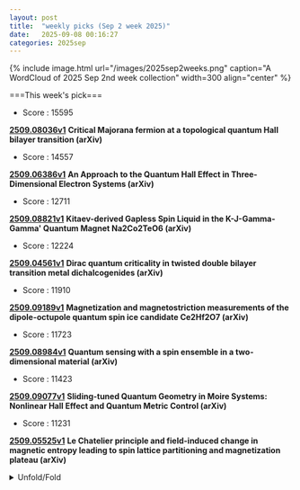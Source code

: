 ```yaml
---
layout: post
title:  "weekly picks (Sep 2 week 2025)"
date:   2025-09-08 00:16:27
categories: 2025sep
---
```


{% include image.html url="/images/2025sep2weeks.png" caption="A WordCloud of 2025 Sep 2nd week collection" width=300 align="center" %}




===This week's pick===


* Score : 15595

**[2509.08036v1](https://arxiv.org/abs/2509.08036)** **Critical Majorana fermion at a topological quantum Hall bilayer transition (arXiv)**



* Score : 14557

**[2509.06386v1](https://arxiv.org/abs/2509.06386)** **An Approach to the Quantum Hall Effect in Three- Dimensional Electron Systems (arXiv)**




* Score : 12711

**[2509.08821v1](https://arxiv.org/abs/2509.08821)** **Kitaev-derived Gapless Spin Liquid in the K-J-Gamma-Gamma' Quantum Magnet Na2Co2TeO6 (arXiv)**

* Score : 12224

**[2509.04561v1](https://arxiv.org/abs/2509.04561)** **Dirac quantum criticality in twisted double bilayer transition metal dichalcogenides (arXiv)**


* Score : 11910



**[2509.09189v1](https://arxiv.org/abs/2509.09189)** **Magnetization and magnetostriction measurements of the dipole-octupole quantum spin ice candidate Ce2Hf2O7 (arXiv)**


* Score : 11723

**[2509.08984v1](https://arxiv.org/abs/2509.08984)** **Quantum sensing with a spin ensemble in a two-dimensional material (arXiv)**


* Score : 11423

**[2509.09077v1](https://arxiv.org/abs/2509.09077)** **Sliding-tuned Quantum Geometry in Moire Systems: Nonlinear Hall Effect and Quantum Metric Control (arXiv)**

* Score : 11231

**[2509.05525v1](https://arxiv.org/abs/2509.05525)** **Le Chatelier principle and field-induced change in magnetic entropy leading to spin lattice partitioning and magnetization plateau (arXiv)**


<details>
  <summary> Unfold/Fold </summary>
  {% capture markdowncontent %}





---
09/13

1. **[vzkw-n2bm](http://link.aps.org/doi/10.1103/vzkw-n2bm)** Picosecond Expansion in LaAlO3 Resonantly Driven by Infrared-Active Phonons (PRL)

1. **[2509.08877v1](https://arxiv.org/abs/2509.08877)** Demystifying quantum escapism on the honeycomb lattice (arXiv)

1. **[2509.08879v1](https://arxiv.org/abs/2509.08879)** Emanant and emergent symmetry-topological-order from low-energy spectrum (arXiv)

1. **[2509.08974v1](https://arxiv.org/abs/2509.08974)** Dichotomy in Low- and High-energy Band Renormalizations in Trilayer Nickelate La4Ni3O10: a Comparison with Cuprates (arXiv)

1. **[2509.08993v1](https://arxiv.org/abs/2509.08993)** Non-monotonic band flattening near the magic angle of twisted bilayer MoTe2 (arXiv)

1. **[2509.09060v1](https://arxiv.org/abs/2509.09060)** Realization of a Spin-1/2 Hexagonal-Plaquette Chain with Ising-Like Anisotropy (arXiv)


1. **[2509.09080v1](https://arxiv.org/abs/2509.09080)** Visualizing Electronic Structure of Twisted Bilayer MoTe2 in Devices (arXiv)

1. **[2509.09109v1](https://arxiv.org/abs/2509.09109)** Three-dimensional flat bands and possible interlayer triplet pairing superconductivity in the alternating twisted NbSe2 moire bulk (arXiv)

1. **[2509.09117v1](https://arxiv.org/abs/2509.09117)** Gain-driven magnon-polariton dynamics in the ultrastrong coupling regime: Effective circuit approach for coherence versus nonlinearity (arXiv)

1. **[2509.09164v1](https://arxiv.org/abs/2509.09164)** Bilateral Hydrogenation Realizes High-Temperature Quantum Anomalous Hall Insulator in 2D Cr2Ge2Te6 (arXiv)

1. **[2509.09184v1](https://arxiv.org/abs/2509.09184)** Surfaces and interfaces of infinite-layer nickelates studied by dynamical mean-field theory (arXiv)



1. **[2509.09205v1](https://arxiv.org/abs/2509.09205)** Fragmented Spin Liquid and Shadow Pinch Points in Dipole-Octupole Pyrochlore Spin Systems (arXiv)

1. **[2509.09244v1](https://arxiv.org/abs/2509.09244)** Matrix product state classification of 1D multipole symmetry protected topological phases (arXiv)

1. **[2509.09275v1](https://arxiv.org/abs/2509.09275)** Neural Transformer Backflow for Solving Momentum-Resolved Ground States of Strongly Correlated Materials (arXiv)

1. **[2509.09330v1](https://arxiv.org/abs/2509.09330)** Superconductivity in hyperbolic spaces: Regular hyperbolic lattices and Ginzburg-Landau theory (arXiv)

1. **[2509.09344v1](https://arxiv.org/abs/2509.09344)** Lifetime of bimerons and antibimerons in two-dimensional magnets (arXiv)

1. **[2509.09398v1](https://arxiv.org/abs/2509.09398)** Relativistic Mott transition, high-order van Hove singularity, and mean-field phase diagram of twisted double bilayer WSe2 (arXiv)

1. **[2509.09431v1](https://arxiv.org/abs/2509.09431)** Observation of the crossover from quantum fluxoid to half-quantum fluxoid in a chiral superconducting device (arXiv)

1. **[2509.09559v1](https://arxiv.org/abs/2509.09559)** Acousto-optical Floquet engineering of a single-photon emitter (arXiv)

1. **[2509.09588v1](https://arxiv.org/abs/2509.09588)** Bulk Thermal Conductance of the 5/2 and 7/3 Fractional Quantum Hall States in the Corbino Geometry (arXiv)

1. **[2509.09620v1](https://arxiv.org/abs/2509.09620)** Strong long-wavelength electron-phonon coupling in Ta2Ni(Se,S)5 (arXiv)

1. **[2509.09627v1](https://arxiv.org/abs/2509.09627)** Kondo destruction quantum critical point: fixed point annihilation and thermodynamic stability (arXiv)

1. **[2509.09659v1](https://arxiv.org/abs/2509.09659)** Exact solution of the two-magnon problem in the k=-pi/2 sector of a finite-size anisotropic spin-1/2 frustrated ferromagnetic chain (arXiv)

1. **[2509.09663v1](https://arxiv.org/abs/2509.09663)** Bogoliubov quasi-particles in superconductors are integer-charged particles inapplicable for braiding quantum information (arXiv)

1. **[2509.09664v1](https://arxiv.org/abs/2509.09664)** Prediction of several Co-based La3Ni2O7-like superconducting materials (arXiv)

1. **[2509.09668v1](https://arxiv.org/abs/2509.09668)** Magnetotransport across Weyl semimetal grain boundaries (arXiv)

1. **[2509.08889v1](https://arxiv.org/abs/2509.08889)** Anomalously fast transport in non-integrable lattice gauge theories (arXiv)


1. **[2509.09083v1](https://arxiv.org/abs/2509.09083)** Bosonic realization of SU(3) chiral Haldane phases (arXiv)

1. **[2509.09173v1](https://arxiv.org/abs/2509.09173)** Giant near-field nonlinear electrophotonic effects in an angstrom-scale plasmonic junction (arXiv)

1. **[2509.09216v1](https://arxiv.org/abs/2509.09216)** Projector Method for Nonlinear Light-Matter Interactions and Quantum Geometry (arXiv)

1. **[2509.09271v1](https://arxiv.org/abs/2509.09271)** Building globally-controlled quantum processors with ZZ interactions (arXiv)

1. **[2509.09304v1](https://arxiv.org/abs/2509.09304)** Non-Abelian Electric Field and Zitterbewegung on a Photonic Frequency Chain (arXiv)

1. **[2509.09326v1](https://arxiv.org/abs/2509.09326)** Magnetoelectric Effect Dependent on Electric Field Direction in a Pyroelectric Ferrimagnet CaBaCo4O7 (arXiv)

1. **[2509.09366v1](https://arxiv.org/abs/2509.09366)** Speeding up Pontus-Mpemba effects via dynamical phase transitions (arXiv)

1. **[2509.09399v1](https://arxiv.org/abs/2509.09399)** Quenched disorder and the BCS-BEC crossover in the Hubbard model (arXiv)

1. **[2509.09542v1](https://arxiv.org/abs/2509.09542)** Flux-driven charge and spin transport in a dimerized Hubbard ring with Fibonacci modulation (arXiv)

1. **[2509.09640v1](https://arxiv.org/abs/2509.09640)** Work statistics of sudden Quantum quenches: A random matrix theory perspective on Gaussianity and its deviations (arXiv)

1. **[2509.09669v1](https://arxiv.org/abs/2509.09669)** Strong-to-Weak Symmetry Breaking Phases in Steady States of Quantum Operations (arXiv)





---
09/12

1. **[science.adu7710](https://www.science.org/doi/10.1126/science.adu7710)** Directly observing replica symmetry breaking in a vector quantum-optical spin glass (Science)


1. **[2508.08817](https://arxiv.org/abs/2508.08817)** Magnetic field-induced chiral soliton lattice in the bulk magnetoelectric helimagnet Cu2OSeO3 (arXiv)


---
09/11


1. **[s42005-025-02287-8](https://www.nature.com/articles/s42005-025-02287-8)** Women in Quantum: an interview with Sophia Economou (Communications Physics)

1. **[s41563-025-02349-w](https://www.nature.com/articles/s41563-025-02349-w)** Towards spin-wave integrated circuits (Nature Materials)

1. **[s41586-025-09488-9](https://www.nature.com/articles/s41586-025-09488-9)** Observing differential spin currents by resonant inelastic X-ray scattering (Nature)

1. **[s41586-025-09456-3](https://www.nature.com/articles/s41586-025-09456-3)** Probing non-equilibrium topological order on a quantum processor (Nature)

1. **[s41586-025-09475-0](https://www.nature.com/articles/s41586-025-09475-0)** Probing the Kitaev honeycomb model on a neutral-atom quantum computer (Nature)

1. **[d41586-025-02872-5](https://www.nature.com/articles/d41586-025-02872-5)** Clearest gravitational wave detection yet confirms Hawking’s black hole theory (Nature)



1. **[3qg7-r4mq](http://link.aps.org/doi/10.1103/3qg7-r4mq)** Information and Majorization Theory for Fermionic Phase-Space Distributions (PRL)

1. **[np9w-jsf9](http://link.aps.org/doi/10.1103/np9w-jsf9)** Prethermal Time-Crystalline Corner Modes (PRL)

1. **[9qcc-7lq5](http://link.aps.org/doi/10.1103/9qcc-7lq5)** Quantum Thermodynamic Advantage in Work Extraction from Steerable Quantum Correlations (PRL)

1. **[tdb3-tqfv](http://link.aps.org/doi/10.1103/tdb3-tqfv)** Strain-Enhanced Spin Readout Contrast in Silicon Carbide Membranes (PRL)

1. **[dttc-ksdn](http://link.aps.org/doi/10.1103/dttc-ksdn)** Covariant Quantum Error-Correcting Codes with Metrological Entanglement Advantage (PRL)













1. **[j2jj-1jns](http://link.aps.org/doi/10.1103/j2jj-1jns)** Molecular Wave Plate for the Control of Ultrashort Pulses Carrying Orbital Angular Momentum (PRL)

1. **[6jsr-f8q1](http://link.aps.org/doi/10.1103/6jsr-f8q1)** Nonlinear Stage of Modulational Instability in Repulsive Two-Component Bose-Einstein Condensates (PRL)

1. **[y4v8-1wgm](http://link.aps.org/doi/10.1103/y4v8-1wgm)** Temporally Localized Quantum Operations on Continuous-Wave Thermal Light (PRL)

1. **[k8sb-rqxf](http://link.aps.org/doi/10.1103/k8sb-rqxf)** Spontaneous Vortex-Antivortex Lattice and Majorana Fermions in Rhombohedral Graphene (PRL)

1. **[sgz5-qj71](http://link.aps.org/doi/10.1103/sgz5-qj71)** Interlayer Charge Transfer Induced by Electronic Instabilities in the Natural van der Waals Heterostructure 4Hb−TaS2 (PRL)

1. **[y261-8r5s](http://link.aps.org/doi/10.1103/y261-8r5s)** Near-Field Dynamical Casimir Effect (PRL)

1. **[z5nw-9x7b](http://link.aps.org/doi/10.1103/z5nw-9x7b)** Inverse Faraday Effect in Disordered Two-Dimensional Electronic Systems (PRL)

1. **[41k6-yp2l](http://link.aps.org/doi/10.1103/41k6-yp2l)** Extended XY Model for Spinor Polariton Simulators (PRL)

1. **[b3pw-my97](http://link.aps.org/doi/10.1103/b3pw-my97)** Středa Formula for Floquet Systems: Topological Invariants and Quantized Anomalies from Cesàro Summation (PRX)

1. **[Physics.18.s112](http://link.aps.org/doi/10.1103/Physics.18.s112)** Dark Charge Could Make Exploding Black Holes More Common (Physics)

1. **[7nvm-s225](http://link.aps.org/doi/10.1103/7nvm-s225)** Dirac points and topological phases in correlated altermagnets (PRR)

1. **[z5rx-51yx](http://link.aps.org/doi/10.1103/z5rx-51yx)** Universal Efimov spectra and fermionic doublets in highly mass-imbalanced cold-atom mixtures with van der Waals and dipole interactions (PRR)

1. **[hbrt-cn8q](http://link.aps.org/doi/10.1103/hbrt-cn8q)** Certifying steady-state properties of open quantum systems (PRR)

1. **[ppng-vbqj](http://link.aps.org/doi/10.1103/ppng-vbqj)** Lattice surgery-based logical state teleportation via noisy links (PRR)

1. **[43vj-wst3](http://link.aps.org/doi/10.1103/43vj-wst3)** Schottky anomaly in a cavity-coupled double quantum well (PRR)

1. **[jfl3-f4kd](http://link.aps.org/doi/10.1103/jfl3-f4kd)** Transfer-matrix approach to the Blume-Capel model on the triangular lattice (PRR)

1. **[98vk-ws9s](http://link.aps.org/doi/10.1103/98vk-ws9s)** Measuring dynamical phase transitions in time series (PRR)

1. **[4pzy-rchc](http://link.aps.org/doi/10.1103/4pzy-rchc)** Observation of a zero-energy excitation mode in the open Dicke model (PRRL)




1. **[2509.08110v1](https://arxiv.org/abs/2509.08110)** Hidden frustration in the triangular-lattice antiferromagnet NdCd3P3 (arXiv)

1. **[2509.08154v1](https://arxiv.org/abs/2509.08154)** Structural Phase Separation and Enhanced Superconductivity in La1.875Ba0.125CuO4 under Uniaxial Strain (arXiv)

1. **[2509.08202v1](https://arxiv.org/abs/2509.08202)** Quantum phase with spontaneous translational symmetry breaking in an extended diamond chain (arXiv)

1. **[2509.08210v1](https://arxiv.org/abs/2509.08210)** Reinterpretation of chiral anomaly on a lattice (arXiv)

1. **[2509.08244v1](https://arxiv.org/abs/2509.08244)** Sb doping effect on transport behavior in the topological insulator Bi2Se3 (arXiv)

1. **[2509.08250v1](https://arxiv.org/abs/2509.08250)** Impurity-Induced Interference at a Topological Boundary in an Infinite SSH Heterojunction (arXiv)

1. **[2509.08259v1](https://arxiv.org/abs/2509.08259)** Two-dimensional materials as a multiproperty sensing platform (arXiv)

1. **[2509.08262v1](https://arxiv.org/abs/2509.08262)** Electrically Controlled 0-pi Oscillations and Josephson Giant Magnetoresistor with PT-Symmetric Antiferromagnetic Bilayers (arXiv)

1. **[2509.08307v1](https://arxiv.org/abs/2509.08307)** Non-equilibrium lifetimes of DNA under electronic current in a molecular junction (arXiv)

1. **[2509.08332v1](https://arxiv.org/abs/2509.08332)** An Efficient Phase-Transition Framework for Gate-Tunable Superconductivity in Monolayer WTe2 (arXiv)

1. **[2509.08370v1](https://arxiv.org/abs/2509.08370)** Terahertz nonlinear response in cuprate superconductors and the Higgs field in doped Mott insulators (arXiv)

1. **[2509.08386v1](https://arxiv.org/abs/2509.08386)** Recent progress in nickelate superconductors (arXiv)

1. **[2509.08428v1](https://arxiv.org/abs/2509.08428)** Resonant current-in-plane spin-torque diode effect in magnet-normal metal bilayers (arXiv)

1. **[2509.08501v1](https://arxiv.org/abs/2509.08501)** Approximation in Lattice Field Theories (arXiv)

1. **[2509.08513v1](https://arxiv.org/abs/2509.08513)** Observation of tunable chiral spin textures with nonlinear optics (arXiv)

1. **[2509.08701v1](https://arxiv.org/abs/2509.08701)** Quantized Charge Accumulation in a Quantum Anomalous Hall System (arXiv)

1. **[2509.08711v1](https://arxiv.org/abs/2509.08711)** Feynman paradox induced by vacuum and thermal fluctuations (arXiv)

1. **[2509.08716v1](https://arxiv.org/abs/2509.08716)** Weakly superconducting anisotropy in 4Hb-Nb0.95Ti0.05Se2 with 1T/1H heterostructure (arXiv)

1. **[2509.08741v1](https://arxiv.org/abs/2509.08741)** Finite-temperature transport in the gapped spin-1/2 XXZ chain and one-dimensional lattice spinless fermion model (arXiv)



1. **[2509.08823v1](https://arxiv.org/abs/2509.08823)** Absence of two-orbital superconductivity in cuprate family: A DFT+DMFT perspective (arXiv)

1. **[2509.08011v1](https://arxiv.org/abs/2509.08011)** Machine learning applications in cold atom quantum simulators (arXiv)

1. **[2509.08038v1](https://arxiv.org/abs/2509.08038)** Free Majorana Fermion Meets Gauged Ising Conformal Field Theory on the Fuzzy Sphere (arXiv)

1. **[2509.08053v1](https://arxiv.org/abs/2509.08053)** Quantum complexity of topological phases. Or lack thereof (arXiv)

1. **[2509.08603v1](https://arxiv.org/abs/2509.08603)** Cat states in one- and two-mode Z3 Rabi models (arXiv)




---
09/09

1. **[s41467-025-63574-0](https://www.nature.com/articles/s41467-025-63574-0)** An electrically controlled single-molecule spin switch (Nature Communications)


1. **[s41567-025-03025-1](https://www.nature.com/articles/s41567-025-03025-1)** Certifying almost all quantum states with few single-qubit measurements (Nature Physics)





1. **[5yxp-djy9](http://link.aps.org/doi/10.1103/5yxp-djy9)** Electric Hall Effect and Quantum Electric Hall Effect (PRL)

1. **[kc4r-72vj](http://link.aps.org/doi/10.1103/kc4r-72vj)** Universal Transport at Lifshitz Metal-Insulator Transitions in Two Dimensions (PRL)

1. **[85fd-dmy8](http://link.aps.org/doi/10.1103/85fd-dmy8)** Inversion-Asymmetric Itinerant Antiferromagnets by the Space Group Symmetry (PRL)

1. **[611k-yxb9](http://link.aps.org/doi/10.1103/611k-yxb9)** Strange Metals and Planckian Transport in a Gapless Phase from Spatially Random Interactions (PRX)

1. **[xgbm-69cf](http://link.aps.org/doi/10.1103/xgbm-69cf)** Diffusive dynamics and electrochemical regulation of weak polyelectrolytes across liquid interfaces (PRR)

1. **[qkq6-b6hx](http://link.aps.org/doi/10.1103/qkq6-b6hx)** Boundary operator product expansion coefficients of the three-dimensional Ising universality class (PRRL)




1. **[2509.05384v1](https://arxiv.org/abs/2509.05384)** Spin-transport characteristics in a Si-based spin metal-oxide-semiconductor field-effect transistor (spin MOSFET): Bias dependence of the spin polarization in Si and magnetoresistance in spin-valve signals (arXiv)

1. **[2509.05424v1](https://arxiv.org/abs/2509.05424)** Giant Molecular Toroidal Moment Amenable to Direct Observation in a Fe10Dy10 Ring (arXiv)

1. **[2509.05439v1](https://arxiv.org/abs/2509.05439)** Quantum anomalous Hall phases in gated rhombohedral graphene (arXiv)

1. **[2509.05492v1](https://arxiv.org/abs/2509.05492)** Emergent Inductance from Chiral Orbital Currents in a Bulk Ferrimagnet (arXiv)


1. **[2509.05558v1](https://arxiv.org/abs/2509.05558)** Interaction-driven quantum criticality in two-dimensional quadratic band crossing semimetals with time-reversal symmetry breaking (arXiv)

1. **[2509.05587v1](https://arxiv.org/abs/2509.05587)** Gate-Tunable Ambipolar Josephson Current in a Topological Insulator (arXiv)

1. **[2509.05598v1](https://arxiv.org/abs/2509.05598)** Orbital Hybridization-Induced Ising-Type Superconductivity in a Confined Gallium Layer (arXiv)

1. **[2509.05620v1](https://arxiv.org/abs/2509.05620)** Quantization of spin circular photogalvanic effect in altermagnetic Weyl semimetals (arXiv)

1. **[2509.05621v1](https://arxiv.org/abs/2509.05621)** Modified Quantum Wheatstone Bridge based on current circulation (arXiv)

1. **[2509.05633v1](https://arxiv.org/abs/2509.05633)** Giant Splitting of Folded Dirac Bands in Kekul{e}-ordered Graphene with Eu Intercalation (arXiv)

1. **[2509.05640v1](https://arxiv.org/abs/2509.05640)** Exact many-body wavefunction of the Kondo model with time-dependent interaction strength (arXiv)

1. **[2509.05655v1](https://arxiv.org/abs/2509.05655)** Quantum Phases in a Two-Dimensional Generalized interacting SSH Model (arXiv)

1. **[2509.05680v1](https://arxiv.org/abs/2509.05680)** Strain-control of electronic superlattice domains in CsV3Sb5 (arXiv)

1. **[2509.05686v1](https://arxiv.org/abs/2509.05686)** Chiral magnetic properties of MnF2 (arXiv)

1. **[2509.05784v1](https://arxiv.org/abs/2509.05784)** A universal route to chiral Ising superconductivity in monolayer TaS2 and NbSe2 (arXiv)

1. **[2509.05813v1](https://arxiv.org/abs/2509.05813)** LabelImg: CNN-Based Surface Defect Detection (arXiv)

1. **[2509.05819v1](https://arxiv.org/abs/2509.05819)** Total Faraday rotation by the Hall effect in a 2D electron gas (arXiv)

1. **[2509.05868v1](https://arxiv.org/abs/2509.05868)** Extended Hubbard Model realized in 2D clusters of molecular anions (arXiv)

1. **[2509.05876v1](https://arxiv.org/abs/2509.05876)** Self-learning QMC: application to the classical Holstein-Spin-Fermion model (arXiv)

1. **[2509.05927v1](https://arxiv.org/abs/2509.05927)** Sharp transitions in small exciton spectra for multi-orbital lattice systems (arXiv)

1. **[2509.06019v1](https://arxiv.org/abs/2509.06019)** Kinetic equation from Landau level basis: Beyond relaxation-time approximation (arXiv)

1. **[2509.06028v1](https://arxiv.org/abs/2509.06028)** Path integral approach to quantum thermalization (arXiv)

1. **[2509.06038v1](https://arxiv.org/abs/2509.06038)** Magnetic inertia induced spin-wave dispersion in two-sublattice ferromagnets (arXiv)

1. **[2509.06043v1](https://arxiv.org/abs/2509.06043)** Topological energy pumping in a quasi-periodically driven four-level system (arXiv)

1. **[2509.06063v1](https://arxiv.org/abs/2509.06063)** Relation between chiral anomaly and electric transport in 1D Dirac semimetal (arXiv)

1. **[2509.06066v1](https://arxiv.org/abs/2509.06066)** A Strongly Anisotropic Superconducting Gap in the Kagome Superconductor CsV3Sb5: A Study of Directional Point-Contact Andreev Reflection Spectroscopy (arXiv)

1. **[2509.06109v1](https://arxiv.org/abs/2509.06109)** Persistent Charge and Spin Currents in a Ferromagnetic Hatano-Nelson Ring (arXiv)

1. **[2509.06180v1](https://arxiv.org/abs/2509.06180)** Symmetry-required Orbital Selectivity in Monolayer FeSe (arXiv)

1. **[2509.06241v1](https://arxiv.org/abs/2509.06241)** Site Basis Excitation Ansatz for Matrix Product States (arXiv)

1. **[2509.06265v1](https://arxiv.org/abs/2509.06265)** Generalizing the composite fermion theory for fractional Chern insulators (arXiv)

1. **[2509.06281v1](https://arxiv.org/abs/2509.06281)** Absence of high-field spin supersolid phase in Rb2Co(SeO3)2 with a triangular lattice (arXiv)

1. **[2509.06313v1](https://arxiv.org/abs/2509.06313)** Nonlinear planar Hall effect from superconducting vortex motion (arXiv)

1. **[2509.06349v1](https://arxiv.org/abs/2509.06349)** Tunable topology, Hall response, and spin-textures in bicircularly polarized light illuminated altermagnets (arXiv)


1. **[2509.06406v1](https://arxiv.org/abs/2509.06406)** Euler band topology in superfluids and superconductors (arXiv)

1. **[2509.06605v1](https://arxiv.org/abs/2509.06605)** Quantum Size Effect in Optically Active Indium Selenide Crystal Phase Heterostructures Grown by Molecular Beam Epitaxy (arXiv)

1. **[2509.06680v1](https://arxiv.org/abs/2509.06680)** Evolution of spin excitations in superconducting La2-xCaxCuO4-delta from the underdoped to the heavily overdoped regime (arXiv)

1. **[2509.06720v1](https://arxiv.org/abs/2509.06720)** Confinement, deconfinement, and bound states in the spin-1 and spin-3/2 generalizations of the Majumdar--Ghosh chain (arXiv)

1. **[2509.06746v1](https://arxiv.org/abs/2509.06746)** Trigonal distortion in the Kitaev candidate honeycomb magnet BaCo2(AsO4)2 (arXiv)

1. **[2509.06753v1](https://arxiv.org/abs/2509.06753)** Magnetic excitations in biaxial-strain detwinned alpha-RuCl3 (arXiv)

1. **[2509.06804v1](https://arxiv.org/abs/2509.06804)** Resonant spin Hall effect in a nanoribbon of a spin-orbit coupled electronic system (arXiv)

1. **[2509.06814v1](https://arxiv.org/abs/2509.06814)** Oxygen-driven altermagnetic symmetry inducing d-wave superconductivity in the cuprates and nickelates (arXiv)

1. **[2509.06889v1](https://arxiv.org/abs/2509.06889)** Unified Description for Reentrance and Tc Enhancement in Ferromagnetic Superconductors (arXiv)

1. **[2509.06906v1](https://arxiv.org/abs/2509.06906)** Symmetry-enforced Moire Topology (arXiv)

1. **[2509.06939v1](https://arxiv.org/abs/2509.06939)** Ultrafast electronic coherence from slow phonons (arXiv)

1. **[2509.06947v1](https://arxiv.org/abs/2509.06947)** Towards effective models for low-dimensional cuprates: From ground state Hamiltonian reconstruction to spectral functions (arXiv)

1. **[2509.05435v1](https://arxiv.org/abs/2509.05435)** A folded string dual for the Sachdev-Ye-Kitaev model (arXiv)

1. **[2509.05455v1](https://arxiv.org/abs/2509.05455)** Room Temperature Single Photon Detection at 1550 nm using van der Waals Heterojunction (arXiv)

1. **[2509.05588v1](https://arxiv.org/abs/2509.05588)** Anomalous Magnetoresistance Beyond the Julliere Model for Spin Selectivity in Chiral Molecules (arXiv)

1. **[2509.05738v1](https://arxiv.org/abs/2509.05738)** Cavity-Mediated Coupling between Local and Nonlocal Modes in Landau Polaritons (arXiv)

1. **[2509.05842v1](https://arxiv.org/abs/2509.05842)** Unifying Anderson transitions and topological amplification in non-Hermitian chains (arXiv)

1. **[2509.05958v1](https://arxiv.org/abs/2509.05958)** Intrinsic Topological Dice Flat Band in Yttrium Monochloride Electrides (arXiv)

1. **[2509.06007v1](https://arxiv.org/abs/2509.06007)** Modeling Magnetoelastic Wave Interactions in Magnetic Films and Heterostructures: A finite-difference approach (arXiv)

1. **[2509.06242v1](https://arxiv.org/abs/2509.06242)** Low-temperature-compatible iron garnet films grown by liquid phase epitaxy (arXiv)

1. **[2509.06488v1](https://arxiv.org/abs/2509.06488)** Mexican hat-like valence band dispersion and quantum confinement in rhombohedral ferroelectric alpha-In2Se3 (arXiv)

1. **[2509.06508v1](https://arxiv.org/abs/2509.06508)** Morphology of Polarization States in Strained Ferroelectric Films (arXiv)

1. **[2509.06523v1](https://arxiv.org/abs/2509.06523)** Thermalization dynamics of finite-size quantum critical systems (arXiv)

1. **[2509.06561v1](https://arxiv.org/abs/2509.06561)** Silicon-Compatible Ionic Control over Multi-State Magnetoelectric Phase Transformations in Correlated Oxide System (arXiv)

1. **[2509.06647v1](https://arxiv.org/abs/2509.06647)** High-harmonic spectroscopy of mobility edges in one-dimensional quasicrystals (arXiv)

1. **[2509.06879v1](https://arxiv.org/abs/2509.06879)** Intrinsic non-Hermitian topological phases (arXiv)








---
09/08



1. **[2509.04571v1](https://arxiv.org/abs/2509.04571)** Superconducting pairing symmetries in charge-ordered kagome metals (arXiv)

1. **[2509.04641v1](https://arxiv.org/abs/2509.04641)** Strongly Entangled Kondo and Kagome Lattices and the Emergent Magnetic Ground State in Heavy-Fermion Kagome Metal YbV6Sn6 (arXiv)

1. **[2509.04704v1](https://arxiv.org/abs/2509.04704)** Thermoelectric transport in graphene under strain fields modeled by Dirac oscillators (arXiv)

1. **[2509.04724v1](https://arxiv.org/abs/2509.04724)** ^51V NMR evidence for interlayer-modulated charge order and a first-order low-temperature transition in CsV3Sb5 (arXiv)

1. **[2509.04814v1](https://arxiv.org/abs/2509.04814)** Dynamical crossover between stretched- and compressed-exponential relaxation in a photoexcited crystal (arXiv)

1. **[2509.04822v1](https://arxiv.org/abs/2509.04822)** Low-frequency interlayer phonon dynamics and photoinduced terahertz absorption in black phosphorus (arXiv)

1. **[2509.04840v1](https://arxiv.org/abs/2509.04840)** Equal-spin and oblique-spin crossed Andreev reflections in ferromagnet/Ising superconductor/ferromagnet junction (arXiv)

1. **[2509.04841v1](https://arxiv.org/abs/2509.04841)** Cone-dependent retro and specular Andreev reflections in AA-stacked bilayer graphene (arXiv)

1. **[2509.04902v1](https://arxiv.org/abs/2509.04902)** Coexisting Kagome and Heavy Fermion Flat Bands in YbCr6Ge6 (arXiv)

1. **[2509.04947v1](https://arxiv.org/abs/2509.04947)** Note on searching for critical lattice models as entropy critical points from strange correlator (arXiv)

1. **[2509.05074v1](https://arxiv.org/abs/2509.05074)** Fast optical data transfer into a Josephson junction array (arXiv)

1. **[2509.05088v1](https://arxiv.org/abs/2509.05088)** Revisiting the Poor Man's Majoranas: The Spin-Exchange Induced Spillover Effect (arXiv)

1. **[2509.05090v1](https://arxiv.org/abs/2509.05090)** Efficient iPEPS Simulation on the Honeycomb Lattice via QR-based CTMRG (arXiv)

1. **[2509.05114v1](https://arxiv.org/abs/2509.05114)** Universal Boundary-Modes Localization from Quantum Metric Length (arXiv)

1. **[2509.05138v1](https://arxiv.org/abs/2509.05138)** Continuum Landau surface states in a non-Hermitian Weyl semimetal (arXiv)

1. **[2509.05153v1](https://arxiv.org/abs/2509.05153)** Reply to the Comment by Tikhonov and Khrapai on "Long-range crossed Andreev reflection in a topological insulator nanowire proximitized by a superconductor" (arXiv)

1. **[2509.05200v1](https://arxiv.org/abs/2509.05200)** Orbital Ordering in the Charge Density Wave Phases of BaNi2(As1-xPx)2 (arXiv)

1. **[2509.05237v1](https://arxiv.org/abs/2509.05237)** Correlation-driven 3d Heavy Fermion behavior in LiV2O4 (arXiv)

1. **[2509.05251v1](https://arxiv.org/abs/2509.05251)** Spin dynamics in natural multiferroic pyroxene NaFeSi2O6 (arXiv)

1. **[2509.04596v1](https://arxiv.org/abs/2509.04596)** A systematic search for conformal field theories in very small spaces (arXiv)

1. **[2509.04755v1](https://arxiv.org/abs/2509.04755)** Glassy interphases reinforce elastomeric nanocomposites by enhancing percolation-driven volume expansion under strain (arXiv)

1. **[2509.04760v1](https://arxiv.org/abs/2509.04760)** A scalable method for cavity-enhanced solid-state quantum sensors (arXiv)

1. **[2509.04825v1](https://arxiv.org/abs/2509.04825)** Control Protocol for Dynamic Synthesis of Qubit and Qudit Gates Using Photonic Pulses and Magnetic Fields (arXiv)

1. **[2509.04900v1](https://arxiv.org/abs/2509.04900)** Ultrafast Dynamics of Spin-Orbit Entangled Excitons Coupled to Magnetic Ordering in van der Waals Antiferromagnet NiPS3 (arXiv)

1. **[2509.04965v1](https://arxiv.org/abs/2509.04965)** High-fidelity two-qubit gates with transmon qubits using bipolar flux pulses and tunable couplers (arXiv)

1. **[2509.05058v1](https://arxiv.org/abs/2509.05058)** Supersolidity induced flux magnetism with magnetic atoms in an anti-magic wavelength optical lattice (arXiv)

1. **[2509.05156v1](https://arxiv.org/abs/2509.05156)** Casimir-Lifshitz theory for cavity-modification of ground-state energy (arXiv)

1. **[2509.05163v1](https://arxiv.org/abs/2509.05163)** Topology and criticality in non-Hermitian multimodal optical resonators through engineered losses (arXiv)

1. **[2509.05204v1](https://arxiv.org/abs/2509.05204)** Laser-enhanced quantum sensing boosts sensitivity and dynamic range (arXiv)

1. **[2509.05290v1](https://arxiv.org/abs/2509.05290)** Excitable quantum systems: the bosonic avalanche laser (arXiv)







  {% endcapture %}
  {{ markdowncontent | markdownify }}
 </details>

<style>
  details {
    margin: 10px 0;
  }
  summary {
    cursor: pointer;
  }
</style>
